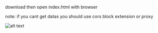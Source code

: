 download then open index.html with browser

note: if you cant get datas you should use cors block extension or proxy

![alt text](https://i.hizliresim.com/cbhzz7t.png)
